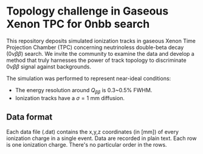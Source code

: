 # Topology challenge in Gaseous Xenon TPC for 0nbb search

This repository deposits simulated ionization tracks in gaseous Xenon Time Projection Chamber (TPC) concerning neutrinoless double-beta decay ($0\nu\beta\beta$) search.  We invite the community to examine the data and develop a method that truly harnesses the power of track topology to discriminate $0\nu\beta\beta$ signal against backgrounds.

The simulation was performed to represent near-ideal conditions:

- The energy resolution around $Q_{\beta\beta}$ is 0.3~0.5% FWHM.
- Ionization tracks have a $\sigma=1$ mm diffusion.

## Data format

Each data file (.dat) contains the x,y,z coordinates (in [mm]) of every ionization charge in a single event.  Data are recorded in plain text.  Each row is one ionization charge.  There's no particular order in the rows.
